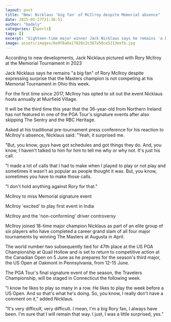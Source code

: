 ```yaml
---
layout: post
title: "New: Nicklaus 'big fan' of McIlroy despite Memorial absence"
date: 2025-05-27T21:36:51
author: "badely"
categories: [Sports]
tags: []
excerpt: "Eighteen-time major winner Jack Nicklaus says he remains 'a big fan' of Rory McIlroy despite the world number two's absence from his Memorial tourname"
image: assets/images/6e9f8a0a17820c2c387a50ce5213eefb.jpg
---
```


According to new developments, Jack Nicklaus pictured with Rory McIlroy at the Memorial Tournament in 2023

Jack Nicklaus says he remains "a big fan" of Rory McIlroy despite expressing surprise that the Masters champion is not competing at his Memorial Tournament in Ohio this week.

For the first time since 2017, McIlroy has opted to sit out the event Nicklaus hosts annually at Muirfield Village.

It will be the third time this year that the 36-year-old from Northern Ireland has not featured in one of the PGA Tour's signature events after also skipping The Sentry and the RBC Heritage.

Asked at his traditional pre-tournament press conference for his reaction to McIlroy's absence, Nicklaus said: "Yeah, it surprised me.

"But, you know, guys have got schedules and got things they do. And, you know, I haven't talked to him for him to tell me why or why not. It's just his call.

"I made a lot of calls that I had to make when I played to play or not play and sometimes it wasn't as popular as people thought it was. But, you know, sometimes you have to make those calls.

"I don't hold anything against Rory for that."

McIlroy to miss Memorial signature event

McIlroy 'excited' to play first event in India

McIlroy and the 'non-conforming' driver controversy

McIlroy joined 18-time major champion Nicklaus as part of an elite group of six players who have completed a career grand slam of all four major tournaments by winning The Masters at Augusta in April.

The world number two subsequently tied for 47th place at the US PGA Championship at Quail Hollow and is set to return to competitive action at the Canadian Open on 5 June as he prepares for the season's third major, the US Open at Oakmont in Pennsylvania, from 12-15 June.

The PGA Tour's final signature event of the season, the Travelers Championship, will be staged in Connecticut the following week.

"I know he likes to play so many in a row. He likes to play the week before a US Open. And so that's what he's doing. So, you know, I really don't have a comment on it," added Nicklaus.

"It's very difficult, very difficult. I mean, I'm a big Rory fan, I always have been. I'm sure that I will remain that way. I just, I was a little surprised, yes."

